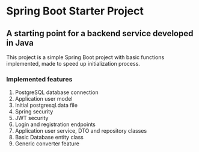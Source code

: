 # Spring Boot Starter Project

## A starting point for a backend service developed in Java  

This project is a simple Spring Boot project with basic functions implemented, made to speed up initialization process. 
### Implemented features

 1. PostgreSQL database connection
 2. Application user model
 3. Initial postgresql.data file
 4. Spring security
 5. JWT security
 6. Login and registration endpoints
 7. Application user service, DTO and repository classes
 8. Basic Database entity class
 9. Generic converter feature